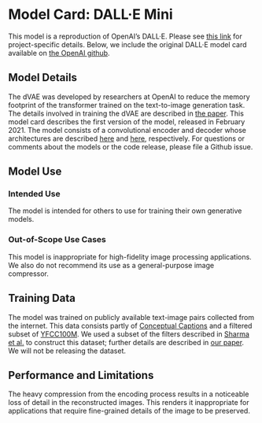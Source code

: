 # Model Card: DALL·E Mini

This model is a reproduction of OpenAI’s DALL·E.  Please see [this link](https://wandb.ai/dalle-mini/dalle-mini/reports/DALL-E-mini-Generate-images-from-any-text-prompt--VmlldzoyMDE4NDAy) for project-specific details.  Below, we include the original DALL·E model card available on [the OpenAI github](https://github.com/openai/DALL-E/edit/master/model_card.md).

## Model Details

The dVAE was developed by researchers at OpenAI to reduce the memory footprint of the transformer trained on the
text-to-image generation task. The details involved in training the dVAE are described in [the paper][dalle_paper]. This
model card describes the first version of the model, released in February 2021. The model consists of a convolutional
encoder and decoder whose architectures are described [here](dall_e/encoder.py) and [here](dall_e/decoder.py), respectively.
For questions or comments about the models or the code release, please file a Github issue.

## Model Use

### Intended Use

The model is intended for others to use for training their own generative models.

### Out-of-Scope Use Cases

This model is inappropriate for high-fidelity image processing applications. We also do not recommend its use as a
general-purpose image compressor.

## Training Data

The model was trained on publicly available text-image pairs collected from the internet. This data consists partly of
[Conceptual Captions][cc] and a filtered subset of [YFCC100M][yfcc100m]. We used a subset of the filters described in
[Sharma et al.][cc_paper] to construct this dataset; further details are described in [our paper][dalle_paper]. We will
not be releasing the dataset.

## Performance and Limitations

The heavy compression from the encoding process results in a noticeable loss of detail in the reconstructed images. This
renders it inappropriate for applications that require fine-grained details of the image to be preserved.

[dalle_paper]: https://arxiv.org/abs/2102.12092
[cc]: https://ai.google.com/research/ConceptualCaptions
[cc_paper]: https://www.aclweb.org/anthology/P18-1238/
[yfcc100m]: http://projects.dfki.uni-kl.de/yfcc100m/

